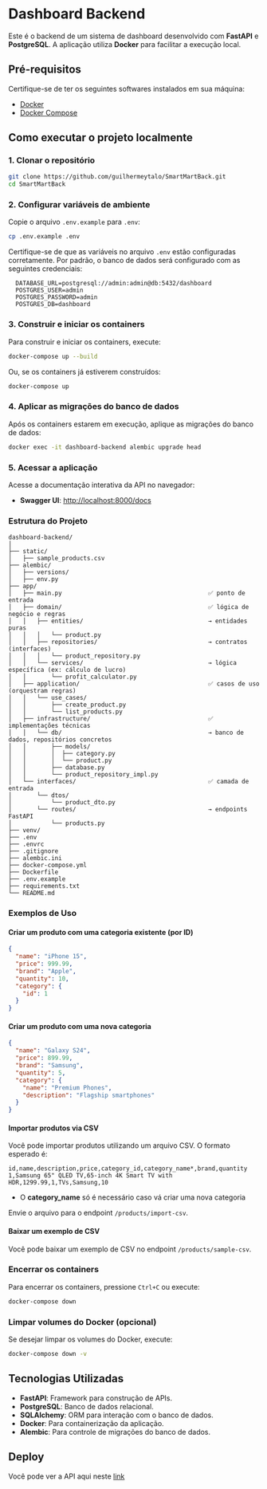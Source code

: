 # Dashboard Backend

Este é o backend de um sistema de dashboard desenvolvido com **FastAPI** e **PostgreSQL**. A aplicação utiliza **Docker** para facilitar a execução local.

## Pré-requisitos

Certifique-se de ter os seguintes softwares instalados em sua máquina:

- [Docker](https://www.docker.com/)
- [Docker Compose](https://docs.docker.com/compose/)

## Como executar o projeto localmente

### 1. Clonar o repositório

```bash
git clone https://github.com/guilhermeytalo/SmartMartBack.git
cd SmartMartBack
```

### 2. Configurar variáveis de ambiente

Copie o arquivo `.env.example` para `.env`:

```bash
cp .env.example .env
```

Certifique-se de que as variáveis no arquivo `.env` estão configuradas corretamente. Por padrão, o banco de dados será configurado com as seguintes credenciais:

```plaintext
  DATABASE_URL=postgresql://admin:admin@db:5432/dashboard
  POSTGRES_USER=admin
  POSTGRES_PASSWORD=admin
  POSTGRES_DB=dashboard
```

### 3. Construir e iniciar os containers

Para construir e iniciar os containers, execute:

```bash
docker-compose up --build
```

Ou, se os containers já estiverem construídos:

```bash
docker-compose up
```

### 4. Aplicar as migrações do banco de dados

Após os containers estarem em execução, aplique as migrações do banco de dados:

```bash
docker exec -it dashboard-backend alembic upgrade head
```

### 5. Acessar a aplicação

Acesse a documentação interativa da API no navegador:
- **Swagger UI**: [http://localhost:8000/docs](http://localhost:8000/docs)

### Estrutura do Projeto

```plaintext
dashboard-backend/
│
├── static/
│   ├── sample_products.csv 
├── alembic/
│   ├── versions/  
│   ├── env.py 
├── app/
│   ├── main.py                                         ✅ ponto de entrada
│   ├── domain/                                         ✅ lógica de negócio e regras
│   │   ├── entities/                                   → entidades puras
│   │   │   └── product.py
│   │   ├── repositories/                               → contratos (interfaces)
│   │   │   └── product_repository.py
│   │   └── services/                                   → lógica específica (ex: cálculo de lucro)
│   │       └── profit_calculator.py
│   ├── application/                                    ✅ casos de uso (orquestram regras)
│   │   └── use_cases/
│   │       ├── create_product.py
│   │       └── list_products.py
│   ├── infrastructure/                                 ✅ implementações técnicas
│   │   └── db/                                         → banco de dados, repositórios concretos
│   │       ├── models/
│   │       │  ├── category.py
│   │       │  └── product.py
│   │       ├── database.py
│   │       └── product_repository_impl.py
│   └── interfaces/                                     ✅ camada de entrada
│       └── dtos/
│           └── product_dto.py 
│       └── routes/                                     → endpoints FastAPI
│           └── products.py
├── venv/
├── .env
├── .envrc
├── .gitignore
├── alembic.ini
├── docker-compose.yml
├── Dockerfile
├── .env.example
├── requirements.txt
└── README.md
```

### Exemplos de Uso

#### Criar um produto com uma categoria existente (por ID)

```json
{
  "name": "iPhone 15",
  "price": 999.99,
  "brand": "Apple",
  "quantity": 10,
  "category": {
    "id": 1
  }
}
```

#### Criar um produto com uma nova categoria

```json
{
  "name": "Galaxy S24",
  "price": 899.99,
  "brand": "Samsung",
  "quantity": 5,
  "category": {
    "name": "Premium Phones",
    "description": "Flagship smartphones"
  }
}
```

#### Importar produtos via CSV

Você pode importar produtos utilizando um arquivo CSV. O formato esperado é:

```csv
id,name,description,price,category_id,category_name*,brand,quantity
1,Samsung 65" QLED TV,65-inch 4K Smart TV with HDR,1299.99,1,TVs,Samsung,10
```
* O **category_name** só é necessário caso vá criar uma nova categoria

Envie o arquivo para o endpoint `/products/import-csv`.

#### Baixar um exemplo de CSV

Você pode baixar um exemplo de CSV no endpoint `/products/sample-csv`.

### Encerrar os containers

Para encerrar os containers, pressione `Ctrl+C` ou execute:

```bash
docker-compose down
```

### Limpar volumes do Docker (opcional)

Se desejar limpar os volumes do Docker, execute:

```bash
docker-compose down -v
```

## Tecnologias Utilizadas

- **FastAPI**: Framework para construção de APIs.
- **PostgreSQL**: Banco de dados relacional.
- **SQLAlchemy**: ORM para interação com o banco de dados.
- **Docker**: Para containerização da aplicação.
- **Alembic**: Para controle de migrações do banco de dados.

## Deploy
Você pode ver a API aqui neste [link](https://smartmartback.onrender.com/docs)